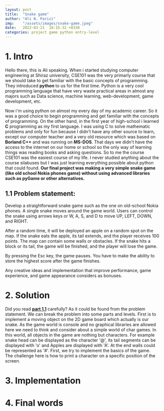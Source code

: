 ```yaml
---
layout: post
title:  "Snake game"
author: "Ali N. Parizi"
img:    "/assets/images/snake-game.jpeg"
date:   2022-03-21  18:15:32 +0330
categories: project game python entry-level
---
```


# 1. Intro
Hello there, this is Ali speaking. When i started studying computer engineering at Shiraz university, CSE101 was the very primarly course that we should take to get familiar with the basic concepts of programming. They introduced **python** to us for the first time. Python is a very cool programming language that have very waste practical areas in almost any majors such as Data science, machine learning, web-development, game development, etc.

Now i'm using python on almost my every day of my academic career. So it was a good choice to begin programming and get familiar with the concepts of programming. On the other hand, in the first year of high-school i learned **C** programming as my first language. I was using C to solve mathematic problems and only for fun because I didn't have any other source to learn, except our computer teacher and a very old resource which was based on **Borland C++** and was running on **MS-DOS**. That days we didn't have the access to the internet on our home or school so the only way of learning things was reading books and asking questions. So to me the course CSE101 was the easiest course of my life. I never studied anything about the course silabuses but I was just learning everything possible about python that could found. **Our final project was making a very simple snake game (like old school Nokia phones game) without using advanced libraries such as pyGame or other alternatives.**

## 1.1 Problem statement:

Develop a straightforward snake game such as the one on old-school Nokia phones. A single snake moves around the game world. Users can control the snake using arrows keys or W, A, S, and D to move UP, LEFT, DOWN, and RIGHT.

After a random time, it will be deployed an apple on a random spot on the map. If the snake eats the apple, its tail extends, and the player receives 100 points. The map can contain some walls or obstacles. If the snake hits a block or its tail, the game will be finished, and the player will lose the game.

By pressing the Esc key, the game pauses. You have to make the ability to store the highest score after the game finishes.

Any creative ideas and implementation that improve performance, game experience, and game appearance considers as bonuses.

# 2. Solution
Did you read **[part 1.1](#11-problem-statement)** carefully? As it could be found from the problem statement. We can break the problem into some parts and levels. First is to implement a moving object on the 2D game board which actually is our snake. As the game world is console and no graphical libraries are allowed here we need to think and consider about a simple world of char games. In this world, all objects in the game are nothing but characters. For example snake head can be displayed as the character '@', its tail segments can be displayed with 'o' and Apples are displayed with 'A'. At the end walls could be represented as '#'. First, we try to implement the basics of the game. The challenge here is how to print a character on a specific position of the screen. 

# 3. Implementation

# 4. Final words